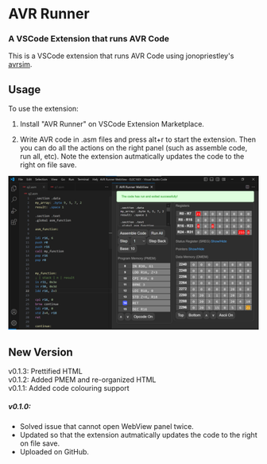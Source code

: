 # AVR Runner

### A VSCode Extension that runs AVR Code
This is a VSCode extension that runs AVR Code using jonopriestley's [avrsim](https://github.com/jonopriestley/avrsim).

## Usage
To use the extension: 
1. Install "AVR Runner" on VSCode Extension Marketplace.

2. Write AVR code in .asm files and press alt+r to start the extension. Then you can do all the actions on the right panel (such as assemble code, run all, etc). Note the extension autmatically updates the code to the right on file save. 

![Demo](image.png)

## New Version
v0.1.3: Prettified HTML  
v0.1.2: Added PMEM and re-organized HTML  
v0.1.1: Added code colouring support  
##### v0.1.0:  
- Solved issue that cannot open WebView panel twice.
- Updated so that the extension autmatically updates the code to the right on file save. 
- Uploaded on GitHub.
